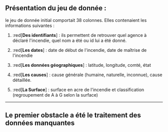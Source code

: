 ## Présentation du jeu de donnée : 

le jeu de donnée initial comportait 38 colonnes. Elles contenaient les informations suivantes : 

1. :red[**Des identifiants**] : ils permettent de retrouver quel agence à déclaré l'incendie, quel nom a été ou id lui a été donné.

2. :red[**Les dates**] : date de début de l'incendie, date de maîtrise de l'incendie

3. :red[**Les données géographiques**] : latitude, longitude, comté, état

4. :red[**Les causes**] : cause générale (humaine, naturelle, inconnue), cause détaillée.

5. :red[**La Surface**] : surface en acre de l'incendie et classification (regroupement de A à G selon la surface)
---

Le premier obstacle a été le traitement des données manquantes
---